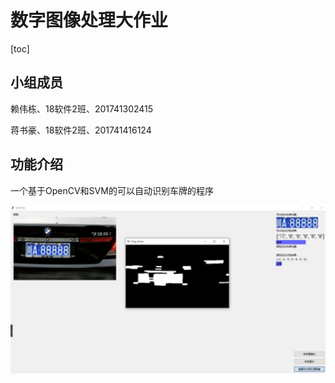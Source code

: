 # 数字图像处理大作业

[toc]



## 小组成员

赖伟栋、18软件2班、201741302415

蒋书豪、18软件2班、201741416124



## 功能介绍

一个基于OpenCV和SVM的可以自动识别车牌的程序

![image-20200704195328522](README/image-20200704195328522.png)

